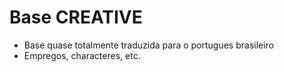 # Base CREATIVE

- Base quase totalmente traduzida para o portugues brasileiro
- Empregos, characteres, etc.
